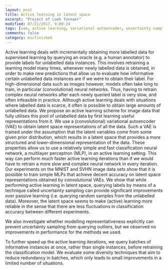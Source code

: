 ```yaml
---
layout: post
title: Active learning in latent space
excerpt: "Project of Loek Tonnaer"
modified: 07/22/2017, 9:00:24
tags: [vae, active learning, variational autoencoder, uncertainty sampling]
comments: false 
category: mscfinished
---
```

Active learning deals with incrementally obtaining more labelled data for supervised learning by querying an oracle (e.g. a human annotator) to provide labels for unlabelled data instances. This involves retraining a learning model many times, whenever newly labelled data is obtained, in order to make new predictions that allow us to evaluate how informative certain unlabelled data instances are if we were to obtain their label. For high-dimensional data such as images however, models often take long to train, in particular (convolutional) neural networks. Thus, having to retrain complex neural networks after each newly queried label is very slow, and often infeasible in practice.  Although active learning deals with situations where labelled data is scarce, it often is possible to obtain large amounts of unlabelled data. We propose an active learning scheme for image data that fully utilises this pool of unlabelled data by first learning useful representations from it. We use a (convolutional) variational autoencoder (VAE) to obtain latent space representations of all the data. Such a VAE is trained under the assumption that the latent variables come from some given prior distribution, which results in a latent space that provides a more structured and lower-dimensional representation of the data. These properties allow us to use a relatively simple and fast classification neural network, a multilayer perceptron (MLP), in an active learning setting.  This way can perform much faster active learning iterations than if we would have to retrain a more slow and complex neural network in every iteration.
Our experiments on the MNIST and SVHN image data sets show that it is possible to train simple MLPs that achieve decent accuracy on latent space representations obtained by convolutional VAEs. We show that while performing active learning in latent space, querying labels by means of a technique called uncertainty sampling can provide significant improvements over passive learning (i.e. querying random samples from the unlabelled data). Moreover, the latent space seems to make (active) learning more reliable in the sense that there are less fluctuations in classification accuracy between different experiments.

We also investigate whether modelling representativeness explicitly can prevent uncertainty sampling from querying outliers, but we observed no improvements in performance for the methods we used.

To further speed up the active learning iterations, we query batches of informative instances at once, rather than single instances, before retraining the classification model. We evaluate some diversity techniques that aim to reduce redundancy in batches, which only leads to small improvements in a limited number of situations.
